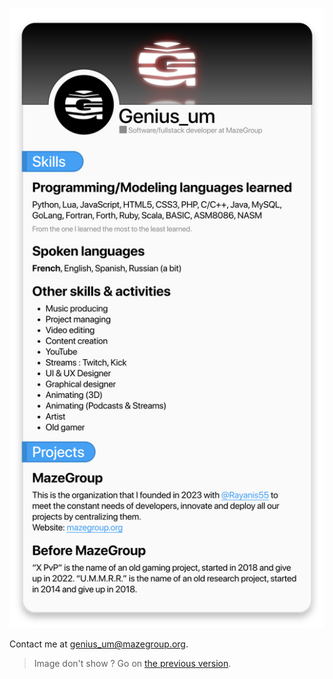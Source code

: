 ![Genius_um](v2.svg)

Contact me at genius_um@mazegroup.org.

> Image don't show ? Go on [the previous version](v0/README.md).
